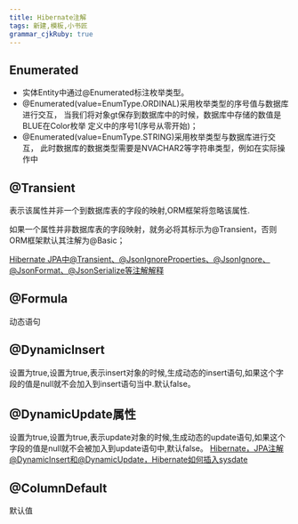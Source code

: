 ```yaml
---
title: Hibernate注解
tags: 新建,模板,小书匠
grammar_cjkRuby: true
---
```


## Enumerated
- 实体Entity中通过@Enumerated标注枚举类型。
- @Enumerated(value=EnumType.ORDINAL)采用枚举类型的序号值与数据库进行交互， 当我们将对象gt保存到数据库中的时候，数据库中存储的数值是BLUE在Color枚举 
定义中的序号1(序号从零开始)；
- @Enumerated(value=EnumType.STRING)采用枚举类型与数据库进行交互， 
此时数据库的数据类型需要是NVACHAR2等字符串类型，例如在实际操作中 

## @Transient
表示该属性并非一个到数据库表的字段的映射,ORM框架将忽略该属性.

如果一个属性并非数据库表的字段映射，就务必将其标示为@Transient，否则ORM框架默认其注解为@Basic；

[Hibernate JPA中@Transient、@JsonIgnoreProperties、@JsonIgnore、@JsonFormat、@JsonSerialize等注解解释](http://blog.csdn.net/kevinxxw/article/details/51381544)
## @Formula
动态语句
## @DynamicInsert
设置为true,设置为true,表示insert对象的时候,生成动态的insert语句,如果这个字段的值是null就不会加入到insert语句当中.默认false。
## @DynamicUpdate属性

设置为true,设置为true,表示update对象的时候,生成动态的update语句,如果这个字段的值是null就不会被加入到update语句中,默认false。
[Hibernate，JPA注解@DynamicInsert和@DynamicUpdate，Hibernate如何插入sysdate](http://jingpin.jikexueyuan.com/article/42507.html)
## @ColumnDefault
默认值



